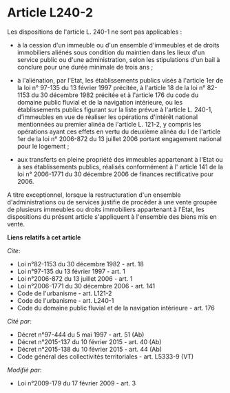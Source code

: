 # Article L240-2

Les dispositions de l'article L. 240-1 ne sont pas applicables :

- à la cession d'un immeuble ou d'un ensemble d'immeubles et de droits immobiliers aliénés sous condition du maintien dans
les lieux d'un service public ou d'une administration, selon les stipulations d'un bail à conclure pour une durée minimale de
trois ans ;

- à l'aliénation, par l'Etat, les établissements publics visés à l'article 1er de la loi n° 97-135 du 13 février 1997
précitée, à l'article 18 de la loi n° 82-1153 du 30 décembre 1982 précitée et à l'article 176 du code du domaine public
fluvial et de la navigation intérieure, ou les établissements publics figurant sur la liste prévue à l'article L. 240-1,
d'immeubles en vue de réaliser les opérations d'intérêt national mentionnées au premier alinéa de l'article L. 121-2, y
compris les opérations ayant ces effets en vertu du deuxième alinéa du I de l'article 1er de la loi n° 2006-872 du 13 juillet
2006 portant engagement national pour le logement ;

- aux transferts en pleine propriété des immeubles appartenant à l'Etat ou à ses établissements publics, réalisés
conformément à l' article 141 de la loi n° 2006-1771 du 30 décembre 2006  de finances rectificative pour 2006.

A titre exceptionnel, lorsque la restructuration d'un ensemble d'administrations ou de services justifie de procéder à une
vente groupée de plusieurs immeubles ou droits immobiliers appartenant à l'Etat, les dispositions du présent article
s'appliquent à l'ensemble des biens mis en vente.

**Liens relatifs à cet article**

_Cite_:

  - Loi n°82-1153 du 30 décembre 1982 - art. 18
  - Loi n°97-135 du 13 février 1997 - art. 1
  - Loi n°2006-872 du 13 juillet 2006 - art. 1
  - Loi n°2006-1771 du 30 décembre 2006 - art. 141
  - Code de l'urbanisme - art. L121-2
  - Code de l'urbanisme - art. L240-1
  - Code du domaine public fluvial et de la navigation intérieure - art. 176

_Cité par_:

  - Décret n°97-444 du 5 mai 1997 - art. 51 (Ab)
  - Décret n°2015-137 du 10 février 2015 - art. 40 (Ab)
  - Décret n°2015-138 du 10 février 2015 - art. 44 (Ab)
  - Code général des collectivités territoriales - art. L5333-9 (VT)

_Modifié par_:

  - Loi n°2009-179 du 17 février 2009 - art. 3
